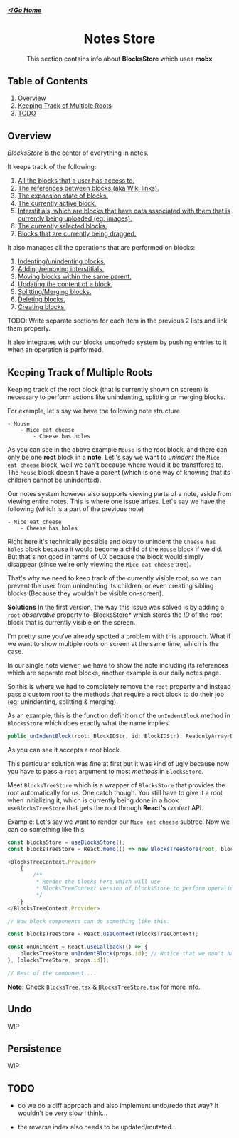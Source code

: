##### [ᐊ Go Home](./NOTES.md#table-of-contents)

<div align="center">

# Notes Store

This section contains info about **BlocksStore** which uses **mobx**

</div>

## Table of Contents
1. [Overview](#overview)
2. [Keeping Track of Multiple Roots](#keeping-track-of-multiple-roots)
3. [TODO](#todo)

## Overview
*BlocksStore* is the center of everything in notes.

It keeps track of the following:
1. [All the blocks that a user has access to.](#tobeadded)
2. [The references between blocks (aka Wiki links).](#tobeadded)
3. [The expansion state of blocks.](#tobeadded)
4. [The currently active block.](#tobeadded)
5. [Interstitials, which are blocks that have data associated with them that is currently being uploaded (eg: images).](#tobeadded)
6. [The currently selected blocks.](#tobeadded)
7. [Blocks that are currently being dragged.](#tobeadded)

It also manages all the operations that are performed on blocks:
1. [Indenting/unindenting blocks.](#tobeadded)
2. [Adding/removing interstitials.](#tobeadded)
3. [Moving blocks within the same parent.](#tobeadded)
4. [Updating the content of a block.](#tobeadded)
5. [Splitting/Merging blocks.](#tobeadded)
6. [Deleting blocks.](#tobeadded)
7. [Creating blocks.](#tobeadded)

TODO: Write separate sections for each item in the previous 2 lists and link them properly.

It also integrates with our blocks undo/redo system by pushing entries to it when an operation is performed.


## Keeping Track of Multiple Roots

Keeping track of the root block (that is currently shown on screen) is necessary to perform actions like unindenting, splitting or merging blocks.

For example, let's say we have the following note structure

```
- Mouse
    - Mice eat cheese
        - Cheese has holes
```

As you can see in the above example `Mouse` is the root block, and there can only be one **root** block in a **note**.
Letl's say we want to *unindent* the `Mice eat cheese` block, well we can't because where would it be transffered to.
The `Mouse` block doesn't have a parent (which is one way of knowing that its children cannot be unindented).

Our notes system however also supports viewing parts of a note, aside from viewing entire notes.
This is where one issue arises. Let's say we have the following (which is a part of the previous note)

```
- Mice eat cheese
    - Cheese has holes
```

Right here it's technically possible and okay to unindent the `Cheese has holes` block because it would become a child of the `Mouse` block if we did. But that's not good in terms of UX because the block would simply disappear (since we're only viewing the `Mice eat cheese` tree).

That's why we need to keep track of the currently visible root, so we can prevent the user from unindenting its children, or even creating sibling blocks (Because they wouldn't be visible on-screen).

**Solutions**
In the first version, the way this issue was solved is by adding a `root` *observable* property to `BlocksStore* which stores the *ID* of the root block that is currently visible on the screen.

I'm pretty sure you've already spotted a problem with this approach. What if we want to show multiple roots on screen at the same time, which is the case.

In our single note viewer, we have to show the note including its references which are separate root blocks, another example is our daily notes page.

So this is where we had to completely remove the `root` property and instead pass a custom root to the methods that require a root block to do their job (eg: unindenting, splitting & merging).

As an example, this is the function definition of the `unIndentBlock` method in `BlocksStore` which does exactly what the name implies.
```ts
public unIndentBlock(root: BlockIDStr, id: BlockIDStr): ReadonlyArray<DoUnIndentResult>;
```
As you can see it accepts a root block.

This particular solution was fine at first but it was kind of ugly because now you have to pass a `root` argument to most *methods* in `BlocksStore`.

Meet `BlocksTreeStore` which is a wrapper of `BlocksStore` that provides the root automatically for us.
One catch though. You still have to give it a root when initializing it, which is currently being done in a hook `useBlocksTreeStore` that gets the root through **React's** *context* API.

Example:
Let's say we want to render our `Mice eat cheese` subtree.
Now we can do something like this.

```ts
const blocksStore = useBlocksStore();
const blocksTreeStore = React.memo(() => new BlocksTreeStore(root, blocksStore), [blocksStore]);

<BlocksTreeContext.Provider>
    {
        /**
         * Render the blocks here which will use
         * BlocksTreeContext version of blocksStore to perform operations
         */
    }
</BlocksTreeContext.Provider>

// Now block components can do something like this.

const blocksTreeStore = React.useContext(BlocksTreeContext);

const onUnindent = React.useCallback(() => {
    blocksTreeStore.unIndentBlock(props.id); // Notice that we don't have to pass the root anymore
}, [blocksTreeStore, props.id]);

// Rest of the component....

```

**Note:** Check `BlocksTree.tsx` & `BlocksTreeStore.tsx` for more info.


## Undo
WIP

## Persistence
WIP


## TODO
- do we do a diff approach and also implement undo/redo that way? It wouldn't be very slow I think... 

- the reverse index also needs to be updated/mutated... 
